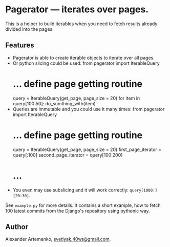 Pagerator — iterates over pages.
================================

This is a helper to build iterables when you need to fetch results already
divided into the pages.

Features
--------

* Pagerator is able to create iterable objects to iterate over all pages.
* Or python slicing could be used:
    from pagerator import IterableQuery
    # ... define page getting routine
    query = IterableQuery(get_page, page_size = 20)
    for item in query[100:50]:
        do_somthing_with(item)
* Queries are immutable and you could use it many times:
    from pagerator import IterableQuery
    # ... define page getting routine
    query = IterableQuery(get_page, page_size = 20)
    first_page_iterator = query[:100]
    second_page_iterator = query[100:200]
    # ...
* You even may use subslicing and it will work correctly: `query[1000:][20:30]`.

See `example.py` for more details. It contains a short example, how to fetch
100 latest commits from the Django's repository using pythonic way.


Author
------

Alexander Artemenko, svetlyak.40wt@gmail.com.
